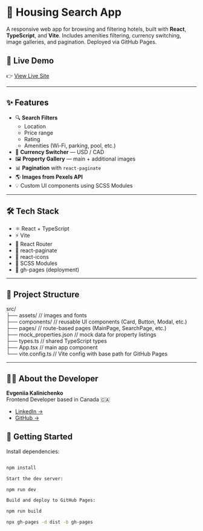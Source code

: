 # 🏨 Housing Search App

A responsive web app for browsing and filtering hotels, built with **React**, **TypeScript**, and **Vite**. Includes amenities filtering, currency switching, image galleries, and pagination. Deployed via GitHub Pages.

## 🔗 Live Demo

👉 [View Live Site](https://EvgeniyaKalinichenko.github.io/Housing_search/)

---

## ✨ Features

- 🔍 **Search Filters**
  - Location
  - Price range
  - Rating
  - Amenities (Wi-Fi, parking, pool, etc.)
- 💱 **Currency Switcher** — USD / CAD
- 🖼️ **Property Gallery** — main + additional images
- 📊 **Pagination** with `react-paginate`
- 🌎 **Images from Pexels API**
- 💡 Custom UI components using SCSS Modules

---

## 🛠️ Tech Stack

- ⚛️ React + TypeScript
- ⚡ Vite
- 🔁 React Router
- 🔢 react-paginate
- 🎨 react-icons
- 🧩 SCSS Modules
- 🚀 gh-pages (deployment)

---

## 📁 Project Structure


src/ <br> ├── assets/ // images and fonts <br> ├── components/ // reusable UI components (Card, Button, Modal, etc.) <br> ├── pages/ // route-based pages (MainPage, SearchPage, etc.) <br> ├── mock_properties.json // mock data for property listings <br> ├── types.ts // shared TypeScript types <br> ├── App.tsx // main app component <br> └── vite.config.ts // Vite config with base path for GitHub Pages

---

## 🙋‍♀️ About the Developer

**Evgeniia Kalinichenko**  
Frontend Developer based in Canada 🇨🇦

- [LinkedIn →](https://www.linkedin.com/in/evgeniia-kalinichenko)  
- [GitHub →](https://github.com/EvgeniyaKalinichenko)


## 🚀 Getting Started

Install dependencies:

```bash

npm install

Start the dev server:

npm run dev

Build and deploy to GitHub Pages:

npm run build

npx gh-pages -d dist -b gh-pages

